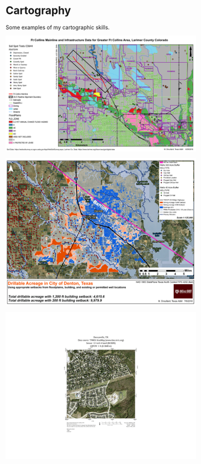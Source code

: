 # Cartography

Some examples of my cartographic skills. 

![alt text](https://github.com/mdrouillard1984/Matt-Portfolio/blob/main/Cartography/LarimerCounty.png "Larimer County, CO")

![alt text](https://github.com/mdrouillard1984/Matt-Portfolio/blob/main/Cartography/DrillAcreageDenton.png "Denton, TX")

![alt text](https://github.com/mdrouillard1984/Matt-Portfolio/blob/main/Cartography/DuncanvilleTX.png "Duncanville, TX")
